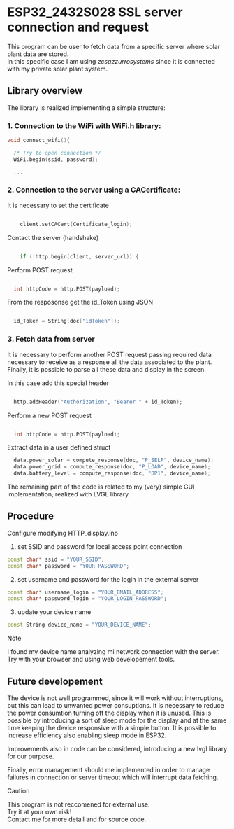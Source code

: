 # ESP32_2432S028 SSL server connection and request

This program can be user to fetch data from a specific server where solar plant data are stored.\
In this specific case I am using *zcsazzurrosystems* since it is connected with my private solar plant system.

## Library overview

The library is realized implementing a simple structure:
### 1. Connection to the WiFi with WiFi.h library:
```cpp
void connect_wifi(){

  /* Try to open connection */
  WiFi.begin(ssid, password);

  ...
```

### 2. Connection to the server using a CACertificate:  
It is necessary to set the certificate
```cpp

    client.setCACert(Certificate_login);

```
  
Contact the server (handshake)
```cpp

    if (!http.begin(client, server_url)) {

```
  
Perform POST request
```cpp

  int httpCode = http.POST(payload);

```
  
From the resposonse get the id_Token using JSON
```cpp

  id_Token = String(doc["idToken"]);

```
### 3. Fetch data from server 
It is necessary to perform another POST request passing required data necessary to receive as a response all the data associated to the plant. Finally, it is possible to parse all these data and display in the screen.

In this case add this special header
```cpp

  http.addHeader("Authorization", "Bearer " + id_Token);

```

Perform a new POST request
```cpp

  int httpCode = http.POST(payload);

```
Extract data in a user defined struct
```cpp
  data.power_solar = compute_response(doc, "P_SELF", device_name);
  data.power_grid = compute_response(doc, "P_LOAD", device_name);
  data.battery_level = compute_response(doc, "BP1", device_name);
```

The remaining part of the code is related to my (very) simple GUI implementation, realized with LVGL library.

## Procedure
Configure modifying HTTP_display.ino

1. set SSID and password for local access point connection
  
```cpp
const char* ssid = "YOUR_SSID";
const char* password = "YOUR_PASSWORD";
```
  
2. set username and password for the login in the external server

```cpp
const char* username_login = "YOUR_EMAIL_ADDRESS";
const char* password_login = "YOUR_LOGIN_PASSWORD";
  ```
  
3. update your device name

```cpp
const String device_name = "YOUR_DEVICE_NAME";
  ```

> [!NOTE]
> I found my device name analyzing mi network connection with the server. Try with your browser and using web developement tools.




## Future developement
The device is not well programmed, since it will work without interruptions, but this can lead to unwanted power consuptions. It is necessary to reduce the power consumtion turning off the display when it is unused. This is possible by introducing a sort of sleep mode for the display and at the same time keeping the device responsive with a simple button.
It is possible to increase efficiency also enabling sleep mode in ESP32. 

Improvements also in code can be considered, introducing a new lvgl library for our purpose.

Finally, error management should me implemented in order to manage failures in connection or server timeout which will interrupt data fetching.

>[!CAUTION]
>This program is not reccomened for external use.  
>Try it at your own risk!  
>Contact me for more detail and for source code.

